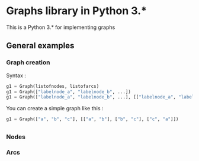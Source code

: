 # Graphs library in Python 3.*

This is a Python 3.* for implementing graphs

## General examples

### Graph creation

Syntax :
```python
g1 = Graph(listofnodes, listofarcs)
g1 = Graph(["labelnode_a", "labelnode_b", ...])
g1 = Graph(["labelnode_a", "labelnode_b", ...], [["labelnode_a", "labelnode_b"], ...])
```

You can create a simple graph like this :

```python
g1 = Graph(["a", "b", "c"], [["a", "b"], ["b", "c"], ["c", "a"]])
```


## 

### Nodes

### Arcs
